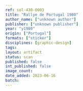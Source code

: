 ```yaml
---
ref: sol-430-0003
title: "Rallye de Portugal 1980"
author_name: ["unknown author"]
publisher: ["unknown publisher"]
year: "y1980"
origin: ["Portugal"]
formats: ["sticker"]
disciplines: [graphic-design]
tags:
layout: artifact
status: scan
published: false
int_published: false
image_count:
date_added: 2023-06-16
batch:
---
```

